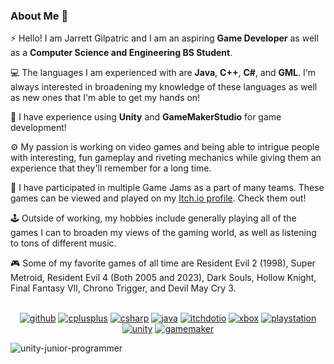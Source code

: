 ### About Me 👋

⚡ Hello! I am Jarrett Gilpatric and I am an aspiring **Game Developer** as well as a **Computer Science and Engineering BS Student**.

💻 The languages I am experienced with are **Java**, **C++**, **C#**, and **GML**. I'm always interested in broadening my knowledge of these languages as well as new ones that I'm able to get my hands on!

👾 I have experience using **Unity** and **GameMakerStudio** for game development!

⚙️ My passion is working on video games and being able to intrigue people with interesting, fun gameplay and riveting mechanics while giving them an experience that they'll remember for a long time.

👥 I have participated in multiple Game Jams as a part of many teams. These games can be viewed and played on my [Itch.io profile](https://jarrettgilp.itch.io/). Check them out!

🕹️ Outside of working, my hobbies include generally playing all of the games I can to broaden my views of the gaming world, as well as listening to tons of different music.

🎮 Some of my favorite games of all time are Resident Evil 2 (1998), Super Metroid, Resident Evil 4 (Both 2005 and 2023), Dark Souls, Hollow Knight, Final Fantasy VII, Chrono Trigger, and Devil May Cry 3.
<br></br>
<div align="center">

  <a href="">![github](https://img.shields.io/badge/GitHub-000000?style=for-the-badge&logo=GitHub&logoColor=white)</a>
  <a href="">![cplusplus](https://img.shields.io/badge/cplusplus-00599C?style=for-the-badge&logo=cplusplus&logoColor=#00599C)</a>
  <a href="">![csharp](https://img.shields.io/badge/csharp-512BD4?style=for-the-badge&logo=csharp&logoColor=#512BD4)</a>
  <a href="">![java](https://img.shields.io/badge/java-ED8B00?style=for-the-badge&logo=java&logoColor=white)</a>
  <a href="">![itchdotio](https://img.shields.io/badge/Itch.io-FA5C5C?style=for-the-badge&logo=Itch.io&logoColor=white)</a>
  <a href="">![xbox](https://img.shields.io/badge/xbox-107C10?style=for-the-badge&logo=xbox&logoColor=#107C10)</a>
  <a href="">![playstation](https://img.shields.io/badge/playstation-003791?style=for-the-badge&logo=playstation&logoColor=#003791)</a>
  <a href="">![unity](https://img.shields.io/badge/unity-000000?style=for-the-badge&logo=unity&logoColor=#000000)</a>
  <a href="">![gamemaker](https://img.shields.io/badge/gamemaker-000000?style=for-the-badge&logo=gamemaker&logoColor=#000000)</a>

</div>

![unity-junior-programmer](https://github.com/JarrettGilp/JarrettGilp/assets/115848572/8a80470f-227b-4051-8d21-8cbb241370d3)

